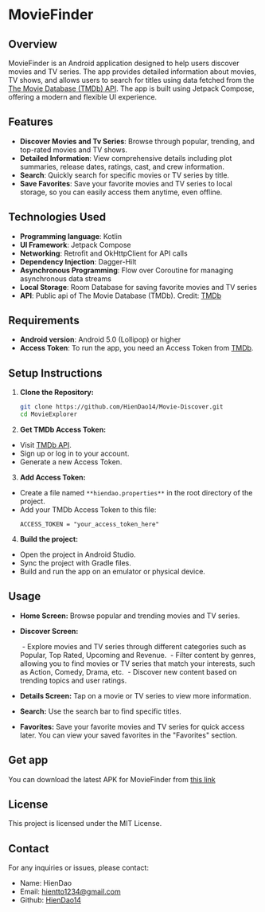 # MovieFinder 
## Overview

MovieFinder is an Android application designed to help users discover movies and TV series. The app provides detailed information about movies, TV shows, and allows users to search for titles using data fetched from the [The Movie Database (TMDb) API](https://developer.themoviedb.org/docs/getting-started). The app is built using Jetpack Compose, offering a modern and flexible UI experience.

## Features

- **Discover Movies and Tv Series**: Browse through popular, trending, and top-rated movies and TV shows.
- **Detailed Information**: View comprehensive details including plot summaries, release dates, ratings, cast, and crew information.
- **Search**: Quickly search for specific movies or TV series by title.
- **Save Favorites**: Save your favorite movies and TV series to local storage, so you can easily access them anytime, even offline.

## Technologies Used
- **Programming language**: Kotlin
- **UI Framework**: Jetpack Compose
- **Networking**: Retrofit and OkHttpClient for API calls
- **Dependency Injection**: Dagger-Hilt
- **Asynchronous Programming**: Flow over Coroutine for managing asynchronous data streams
- **Local Storage**: Room Database for saving favorite movies and TV series
- **API**: Public api of The Movie Database (TMDb). Credit: [TMDb](https://developer.themoviedb.org/docs/getting-started)

## Requirements
- **Android version**: Android 5.0 (Lollipop) or higher
- **Access Token**: To run the app, you need an Access Token from [TMDb](https://developer.themoviedb.org/docs/getting-started).

## Setup Instructions

1. **Clone the Repository:**
    ```bash
    git clone https://github.com/HienDao14/Movie-Discover.git
    cd MovieExplorer
    ```
2. **Get TMDb Access Token:**
- Visit [TMDb API](https://developer.themoviedb.org/docs/getting-started).
- Sign up or log in to your account.
- Generate a new Access Token.
3. **Add Access Token:**
- Create a file named `**hiendao.properties**` in the root directory of the project.
- Add your TMDb Access Token to this file:
    ```
    ACCESS_TOKEN = "your_access_token_here"
    ```
4. **Build the project:**
- Open the project in Android Studio.
- Sync the project with Gradle files.
- Build and run the app on an emulator or physical device.

## Usage
- **Home Screen:** Browse popular and trending movies and TV series.
- **Discover Screen:** 

    &nbsp;- Explore movies and TV series through different categories such as Popular, Top Rated, Upcoming and Revenue.
    &nbsp;- Filter content by genres, allowing you to find movies or TV series that match your interests, such as Action, Comedy, Drama, etc.
    &nbsp;- Discover new content based on trending topics and user ratings.
- **Details Screen:** Tap on a movie or TV series to view more information.
- **Search:** Use the search bar to find specific titles.
- **Favorites:** Save your favorite movies and TV series for quick access later. You can view your saved favorites in the "Favorites" section.

## Get app
You can download the latest APK for MovieFinder from [this link](https://github.com/HienDao14/Movie-Discover/releases/tag/Release)


## License
This project is licensed under the MIT License.

## Contact
For any inquiries or issues, please contact:

- Name: HienDao
- Email: hientto1234@gmail.com
- Github: [HienDao14](https://github.com/HienDao14)
